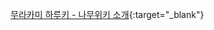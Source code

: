 [무라카미 하루키 - 나무위키 소개](https://namu.wiki/w/%EB%AC%B4%EB%9D%BC%EC%B9%B4%EB%AF%B8%20%ED%95%98%EB%A3%A8%ED%82%A4){:target="_blank"}
